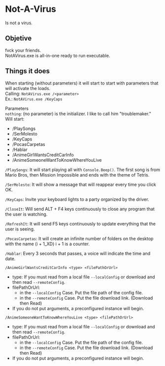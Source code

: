 # Not-A-Virus
Is not a virus.  

## Objetive
fvck your friends.  
NotAVirus.exe is all-in-one ready to run executable.  

## Things it does
When starting (without parameters) it will start to start with parameters that will activate the loads.  
Calling:  ```NotAVirus.exe /<parameter>```  
Ex.: ```NotAVirus.exe /KeyCaps```  

Parameters  
```nothing```: (no parameter) is the initializer. I like to call him "troublemaker."  
Will start:
- /PlaySongs
- /SerMolesto
- /KeyCaps
- /PocasCarpetas
- /Hablar
- /AnimeGirlWantsCreditCarInfo
- /AnimeSomeoneWantToKnowWhereYouLive

```/PlaySongs```: It will start playing all with ```Console.Beep()```. The first song is from Mario Bros, then Mission Impossible and ends with the theme of Tetris.  

```/SerMolesto```: It will show a message that will reappear every time you click OK.  

```/KeyCaps```: Invite your keyboard lights to a party organized by the driver.  

```/CloseIt```: Will send ALT + F4 keys continuously to close any program that the user is watching.  

```/RefreshIt```: It will send F5 keys continuously to update everything that the user is seeing.  

```/PocasCarpetas```: It will create an infinite number of folders on the desktop with the name (i + 1_XD) i + 1 is a counter.  

```/Hablar```: Every 3 seconds that passes, a voice will indicate the time and date.  

```/AnimeGirlWantsCreditCarInfo <type> <filePathOrUrl>```
- type: If you must read from a local file `--localConfig` or download and then read `--remoteConfig`.  
- filePathOrUrl:  
	- in the `--localConfig` Case. Put the file path of the config file.  
	- in the `--remoteConfig` Case. Put the file download link. (Download then Read)  
- If you do not put arguments, a preconfigured instance will begin.  

```/AnimeSomeoneWantToKnowWhereYouLive <type> <filePathOrUrl>```
- type: If you must read from a local file `--localConfig` or download and then read `--remoteConfig`.  
- filePathOrUrl:  
	- in the `--localConfig` Case. Put the file path of the config file.  
	- in the `--remoteConfig` Case. Put the file download link. (Download then Read)  
- If you do not put arguments, a preconfigured instance will begin.  
